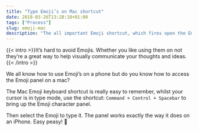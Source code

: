 ```yaml
---
title: "Type Emoji’s on Mac shortcut"
date: 2018-03-26T13:28:18+01:00
tags: ["Process"]
slug: emoji-mac
description: "The all important Emoji shortcut, which fires open the Emoji panel, so you can Emoji away to your heart’s content."
---
```


{{< intro >}}It’s hard to avoid Emojis. Whether you like using them on not they’re a great way to help visually communicate your thoughts and ideas.{{< /intro >}}

We all know how to use Emoji’s on a phone but do you know how to access the Emoji panel on a mac?

The Mac Emoji keyboard shortcut is really easy to remember, whilst your cursor is in type mode, use the shortcut: `Command + Control + Spacebar` to bring up the Emoji character panel.

Then select the Emoji to type it. The panel works exactly the way it does on an iPhone. Easy peasy! 🤙
